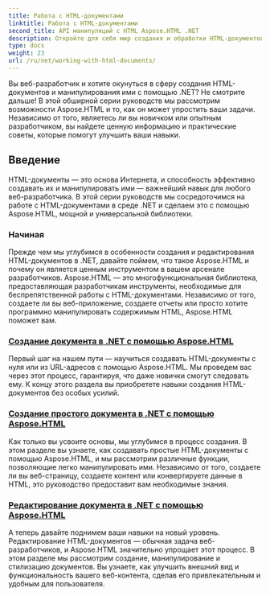 ```yaml
---
title: Работа с HTML-документами
linktitle: Работа с HTML-документами
second_title: API манипуляций с HTML Aspose.HTML .NET
description: Откройте для себя мир создания и обработки HTML-документов в .NET с помощью Aspose.HTML. От создания простых документов до глубокого редактирования.
type: docs
weight: 23
url: /ru/net/working-with-html-documents/
---
```


Вы веб-разработчик и хотите окунуться в сферу создания HTML-документов и манипулирования ими с помощью .NET? Не смотрите дальше! В этой обширной серии руководств мы рассмотрим возможности Aspose.HTML и то, как он может упростить ваши задачи. Независимо от того, являетесь ли вы новичком или опытным разработчиком, вы найдете ценную информацию и практические советы, которые помогут улучшить ваши навыки.

## Введение

HTML-документы — это основа Интернета, и способность эффективно создавать их и манипулировать ими — важнейший навык для любого веб-разработчика. В этой серии руководств мы сосредоточимся на работе с HTML-документами в среде .NET и сделаем это с помощью Aspose.HTML, мощной и универсальной библиотеки.

### Начиная

Прежде чем мы углубимся в особенности создания и редактирования HTML-документов в .NET, давайте поймем, что такое Aspose.HTML и почему он является ценным инструментом в вашем арсенале разработчиков. Aspose.HTML — это многофункциональная библиотека, предоставляющая разработчикам инструменты, необходимые для беспрепятственной работы с HTML-документами. Независимо от того, создаете ли вы веб-приложение, создаете отчеты или просто хотите программно манипулировать содержимым HTML, Aspose.HTML поможет вам.

### [Создание документа в .NET с помощью Aspose.HTML](./creating-a-document/)

Первый шаг на нашем пути — научиться создавать HTML-документы с нуля или из URL-адресов с помощью Aspose.HTML. Мы проведем вас через этот процесс, гарантируя, что даже новички смогут следовать ему. К концу этого раздела вы приобретете навыки создания HTML-документов без особых усилий.

### [Создание простого документа в .NET с помощью Aspose.HTML](./creating-a-simple-document/)

Как только вы усвоите основы, мы углубимся в процесс создания. В этом разделе вы узнаете, как создавать простые HTML-документы с помощью Aspose.HTML, и мы рассмотрим различные функции, позволяющие легко манипулировать ими. Независимо от того, создаете ли вы веб-страницу, создаете контент или конвертируете данные в HTML, это руководство предоставит вам необходимые знания.

### [Редактирование документа в .NET с помощью Aspose.HTML](./editing-a-document/)

А теперь давайте поднимем ваши навыки на новый уровень. Редактирование HTML-документов — обычная задача веб-разработчиков, и Aspose.HTML значительно упрощает этот процесс. В этом разделе мы рассмотрим создание, манипулирование и стилизацию документов. Вы узнаете, как улучшить внешний вид и функциональность вашего веб-контента, сделав его привлекательным и удобным для пользователя.
